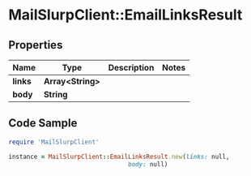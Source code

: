 # MailSlurpClient::EmailLinksResult

## Properties

Name | Type | Description | Notes
------------ | ------------- | ------------- | -------------
**links** | **Array&lt;String&gt;** |  | 
**body** | **String** |  | 

## Code Sample

```ruby
require 'MailSlurpClient'

instance = MailSlurpClient::EmailLinksResult.new(links: null,
                                 body: null)
```


